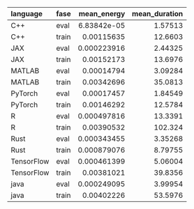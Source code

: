 | language   | fase   |   mean_energy |   mean_duration |
|:-----------|:-------|--------------:|----------------:|
| C++        | eval   |   6.83842e-05 |         1.57513 |
| C++        | train  |   0.00115635  |        12.6603  |
| JAX        | eval   |   0.000223916 |         2.44325 |
| JAX        | train  |   0.00152173  |        13.6976  |
| MATLAB     | eval   |   0.00014794  |         3.09284 |
| MATLAB     | train  |   0.00342696  |        35.0813  |
| PyTorch    | eval   |   0.00017457  |         1.84549 |
| PyTorch    | train  |   0.00146292  |        12.5784  |
| R          | eval   |   0.000497816 |        13.3391  |
| R          | train  |   0.00390532  |       102.324   |
| Rust       | eval   |   0.000343455 |         3.35268 |
| Rust       | train  |   0.000879076 |         8.79755 |
| TensorFlow | eval   |   0.000461399 |         5.06004 |
| TensorFlow | train  |   0.00381021  |        39.8356  |
| java       | eval   |   0.000249095 |         3.99954 |
| java       | train  |   0.00402226  |        53.5976  |